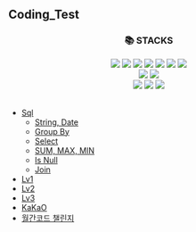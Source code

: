 <h2>Coding_Test</h2>
<div align=center><h3>📚 STACKS</h3></div>
<div align=center> 
 <img src="https://img.shields.io/badge/Github-181717?style=flat&logo=github&logoColor=white"/>
 <img src="https://img.shields.io/badge/java-007396?style=flat&logo=java&logoColor=white">
 <img src="https://img.shields.io/badge/c-A8B9CC?style=flat&logo=C&logoColor=white">
 
 <img src="https://img.shields.io/badge/html5-E34F26?style=flat&logo=html5&logoColor=white"> 
 <img src="https://img.shields.io/badge/css-1572B6?style=flat&logo=css3&logoColor=white"> 
 <img src="https://img.shields.io/badge/javascript-F7DF1E?style=flat&logo=javascript&logoColor=black"> 
 <img src="https://img.shields.io/badge/jquery-0769AD?style=flate&logo=jquery&logoColor=white">
 <br>
 
 <img src="https://img.shields.io/badge/mysql-4479A1?style=flat&logo=mysql&logoColor=white"> 
 <img src="https://img.shields.io/badge/mongoDB-47A248?style=flat&logo=MongoDB&logoColor=white">
 <br>
 
 <img src="https://img.shields.io/badge/node.js-339933?style=flat&logo=Node.js&logoColor=white">
 <img src="https://img.shields.io/badge/spring-6DB33F?style=flat&logo=spring&logoColor=white"> 
 <img src="https://img.shields.io/badge/express-000000?style=flat&logo=express&logoColor=white">
</div>
<br>
<ul>
  <li>
    <a href="Sql">Sql</a>
     <ul>
      <li><a href="Sql/String, Date">String, Date</a></li>
      <li><a href="Sql/Group By">Group By</a></li>
      <li><a href="Sql/Select">Select</a></li>
      <li><a href="Sql/SUM, MAX, MIN">SUM, MAX, MIN</a></li>
      <li><a href="Sql/Is Null">Is Null</a></li>
      <li><a href="Sql/Join">Join</a></li>
     </ul>
  </li>
  <li>
    <a href="Lv1">Lv1</a>
  </li>
  <li>
    <a href="Lv2">Lv2</a>
  </li>
  <li>
    <a href="Lv3">Lv3</a>
  </li>
  <li>
    <a href="KaKao">KaKaO</a>
  </li>
  <li>
    <a href="World Code">월간코드 챌린지</a>
  </li>
</ul>

